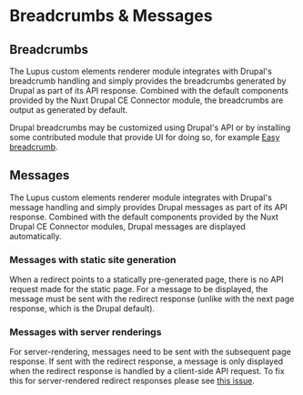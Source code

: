 # Breadcrumbs & Messages

## Breadcrumbs

The Lupus custom elements renderer module integrates with Drupal's breadcrumb handling and simply provides the breadcrumbs generated by Drupal as part of its API response.
Combined with the default components provided by the Nuxt Drupal CE Connector module, the breadcrumbs are output as generated by default.

Drupal breadcrumbs may be customized using Drupal's API or by installing some contributed
module that provide UI for doing so, for example [Easy breadcrumb](https://www.drupal.org/project/easy_breadcrumb).


## Messages

The Lupus custom elements renderer module integrates with Drupal's message handling
and simply provides Drupal messages as part of its API response. Combined with the
default components provided by the Nuxt Drupal CE Connector modules, Drupal messages are displayed automatically.

### Messages with static site generation

When a redirect points to a statically pre-generated page, there is no API request made for the static page. For a message to be displayed, the message must be sent with the redirect response (unlike with the next page response, which is the Drupal default).

### Messages with server renderings

For server-rendering, messages need to be sent with the subsequent page response. If sent with the redirect response, a message is only displayed when the redirect response is handled by a client-side API request. To fix this for server-rendered redirect responses please see [this issue](https://www.drupal.org/project/lupus_ce_renderer/issues/3467399).
